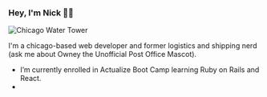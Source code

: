 ### Hey, I'm Nick 🧑‍💻

![Chicago Water Tower](https://www.rentcafe.com/blog/wp-content/uploads/sites/62/2016/05/Water-Tower-Chicago-via-Antony-Caldaroni.jpg)

I'm a chicago-based web developer and former logistics and shipping nerd (ask me about Owney the Unofficial Post Office Mascot). 

- I’m currently enrolled in Actualize Boot Camp learning Ruby on Rails and React.
- 

<!--
**nickgonzalez42/nickgonzalez42** is a ✨ _special_ ✨ repository because its `README.md` (this file) appears on your GitHub profile.

Here are some ideas to get you started:

- 🔭 I’m currently working on ...
- 🌱 I’m currently learning ...
- 👯 I’m looking to collaborate on ...
- 🤔 I’m looking for help with ...
- 💬 Ask me about ...
- 📫 How to reach me: ...
- 😄 Pronouns: ...
- ⚡ Fun fact: ...
-->
